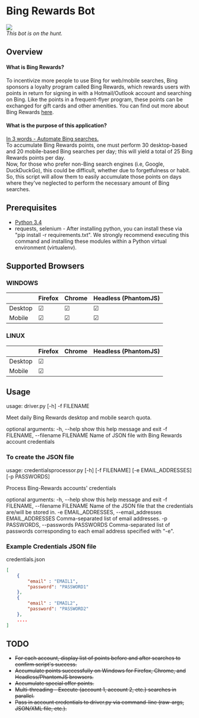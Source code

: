 # Bing Rewards Bot
<img src="http://www.casinoaffiliateprograms.com/blog/wp-content/uploads/2012/04/bingbot.jpg" />
<br><I> This bot is on the hunt. </I>

## Overview
#### What is Bing Rewards?
To incentivize more people to use Bing for web/mobile searches, Bing sponsors a loyalty program called Bing Rewards, which rewards users with points in return for signing in with a Hotmail/Outlook account and searching on Bing. Like the points in a frequent-flyer program, these points can be exchanged for gift cards and other amenities.
You can find out more about Bing Rewards <a href="http://www.bing.com/explore/rewards-g?FORM=MM0AQY&PUBL=GOOGLE&CREA=MM0AQY&ef_id=VX4fUwAAAFCA2Zp7:20150615004155:s">here</a>.

#### What is the purpose of this application?
<u>In 3 words - Automate Bing searches.</u> <br>
To accumulate Bing Rewards points, one must perform 30 desktop-based and 20 mobile-based Bing searches per day; this will yield a total of 25 Bing Rewards points per day. <br>
Now, for those who prefer non-Bing search engines (i.e, Google, DuckDuckGo), this could be difficult, whether due to forgetfulness or habit. So, this script will allow them to easily accumulate those points on days where they've neglected to perform the necessary amount of Bing searches.

## Prerequisites
* <a href="https://www.python.org/ftp/python/3.4.3/python-3.4.3.msi">Python 3.4</a>
* requests, selenium - After installing python, you can install these via "pip install -r requirements.txt". We strongly recommend executing this command and installing these modules within a Python virtual environment (virtualenv).

## Supported Browsers
### WINDOWS

|         | Firefox   | Chrome    | Headless (PhantomJS) |
| ------- | --------- | --------- | -------------------- |
| Desktop | &#9745;   | &#9745;   | &#9745;              |
| Mobile  | &#9745;   | &#9745;   | &#9745;              |

### LINUX
|         | Firefox   | Chrome    | Headless (PhantomJS) |
| ------- | --------- | --------- | -------------------- |
| Desktop | &#9745;   |           |                      |
| Mobile  | &#9745;   |           |                      |

## Usage
usage: driver.py [-h] -f FILENAME

Meet daily Bing Rewards desktop and mobile search quota.

optional arguments:
  -h, --help            show this help message and exit
  -f FILENAME, --filename FILENAME
                        Name of JSON file with Bing Rewards account
                        credentials

### To create the JSON file ###
usage: credentialsprocessor.py [-h] [-f FILENAME] [-e EMAIL_ADDRESSES]
                               [-p PASSWORDS]

Process Bing-Rewards accounts' credentials

optional arguments:
  -h, --help            show this help message and exit
  -f FILENAME, --filename FILENAME
                        Name of the JSON file that the credentials are/will be
                        stored in.
  -e EMAIL_ADDRESSES, --email_addresses EMAIL_ADDRESSES
                        Comma-separated list of email addresses.
  -p PASSWORDS, --passwords PASSWORDS
                        Comma-separated list of passwords corresponding to
                        each email address specified with "-e".

### Example Credentials JSON file ###
credentials.json

```json
[
	{
		"email" : "EMAIL1",
		"password": "PASSWORD1"
	},
	{
		"email" : "EMAIL2",
		"password": "PASSWORD2"
	},
	....
]
```

## TODO
* ~~For each account, display list of points before and after searches to confirm script's success.~~
* ~~Accumulate points successfully on Windows for Firefox, Chrome, and Headless/PhantomJS browsers.~~
* ~~Accumulate special offer points.~~
* ~~Multi-threading - Execute {account 1, account 2, etc.} searches in parallel.~~
* ~~Pass in account credentials to driver.py via command-line (raw-args, JSON/XML file, etc.).~~
